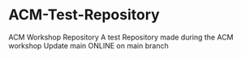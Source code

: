 # ACM-Test-Repository
ACM Workshop Repository 
A test Repository made during the ACM workshop
Update main ONLINE on main branch
